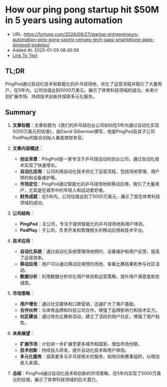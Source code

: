 # How our ping pong startup hit $50M in 5 years using automation
- URL: https://fortune.com/2024/09/27/startup-entrepreneurs-automation-ping-pong-sports-venues-tech-saas-smartphone-apps-pingpod-podplay/
- Added At: 2025-01-09 08:40:56
- [Link To Text](2025-01-09-how-our-ping-pong-startup-hit-$50m-in-5-years-using-automation_raw.md)

## TL;DR
PingPod通过自动化技术和智能化的乒乓球场地，优化了运营流程并吸引了大量用户。在5年内，公司估值达到5000万美元，展示了体育科技领域的成功。未来计划扩展市场、持续技术创新并探索多元化服务。

## Summary
1. **文章标题**：文章标题为《我们的乒乓球创业公司如何在5年内通过自动化实现5000万美元的估值》，由David Silberman撰写，他是PingPod及其子公司PodPlay的联合创始人兼首席财务官。

2. **文章内容概述**：
   - **创业背景**：PingPod是一家专注于乒乓球运动的创业公司，通过自动化技术实现了快速增长。
   - **自动化应用**：公司利用自动化技术优化了运营流程，包括场地管理、用户预约和设备维护等。
   - **市场定位**：PingPod通过智能化的乒乓球场地和移动应用，吸引了大量用户，尤其是在城市中的年轻人和运动爱好者。
   - **财务成就**：在5年内，公司估值达到了5000万美元，展示了其在体育科技领域的成功。

3. **公司结构**：
   - **PingPod**：主公司，专注于提供智能化的乒乓球场地和用户体验。
   - **PodPlay**：子公司，负责开发和管理相关的移动应用和技术平台。

4. **技术应用**：
   - **自动化系统**：通过自动化系统管理场地预约、设备维护和用户反馈，提高了运营效率。
   - **移动应用**：用户可以通过移动应用预约场地、查看比赛结果和参与社区活动。
   - **数据分析**：利用数据分析优化用户体验和运营策略，提升用户满意度和忠诚度。

5. **市场策略**：
   - **用户增长**：通过社交媒体和口碑营销，迅速扩大了用户基础。
   - **合作伙伴**：与体育品牌和科技公司合作，增强了品牌影响力和技术实力。
   - **社区建设**：通过举办比赛和活动，建立了活跃的用户社区，增强了用户粘性。

6. **未来展望**：
   - **扩展市场**：计划进一步扩展至更多城市和国家，增加市场份额。
   - **技术创新**：持续投入研发，提升自动化技术和用户体验。
   - **多元化服务**：探索更多与乒乓球相关的服务，如培训和赛事组织，以增加收入来源。

7. **总结**：PingPod通过自动化技术和创新的市场策略，在5年内实现了5000万美元的估值，展示了体育科技领域的巨大潜力。
